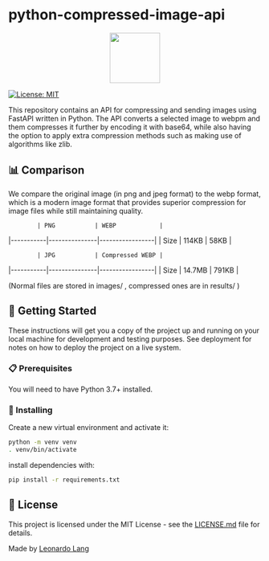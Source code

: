 # python-compressed-image-api 

<p align="center">
  <img src="https://upload.wikimedia.org/wikipedia/commons/c/c3/Python-logo-notext.svg" width="100" />
</p>

[![License: MIT](https://img.shields.io/badge/License-MIT-yellow.svg)](https://opensource.org/licenses/MIT)

This repository contains an API for compressing and sending images using FastAPI written in Python. The API converts a selected image to webpm and them compresses it further by encoding it with base64, while also having the option to apply extra compression methods such as making use of algorithms like zlib.

## 📊 Comparison

We compare the original image (in png and jpeg format) to the webp format, which is a modern image format that provides superior compression for image files while still maintaining quality.

            | PNG           | WEBP            |
|-----------|---------------|-----------------|
| Size      | 114KB         | 58KB            |

            | JPG           | Compressed WEBP |
|-----------|---------------|-----------------|
| Size      | 14.7MB        | 791KB           |

(Normal files are stored in images/ , compressed ones are in results/ )

## 🏁 Getting Started

These instructions will get you a copy of the project up and running on your local machine for development and testing purposes. See deployment for notes on how to deploy the project on a live system.

### 📋 Prerequisites

You will need to have Python 3.7+ installed.

### 🔧 Installing

Create a new virtual environment and activate it:

```bash
python -m venv venv
. venv/bin/activate
```
install dependencies with:

```bash
pip install -r requirements.txt
```

## 📝 License

This project is licensed under the MIT License - see the [LICENSE.md](LICENSE.md) file for details.

Made  by [Leonardo Lang](https://github.com/leonardosblang)
